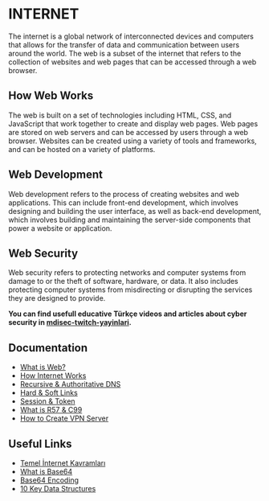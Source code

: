 # INTERNET

The internet is a global network of interconnected devices and computers that allows for the transfer of data and communication between users around the world. The web is a subset of the internet that refers to the collection of websites and web pages that can be accessed through a web browser.

## How Web Works

The web is built on a set of technologies including HTML, CSS, and JavaScript that work together to create and display web pages. Web pages are stored on web servers and can be accessed by users through a web browser. Websites can be created using a variety of tools and frameworks, and can be hosted on a variety of platforms.

## Web Development

Web development refers to the process of creating websites and web applications. This can include front-end development, which involves designing and building the user interface, as well as back-end development, which involves building and maintaining the server-side components that power a website or application.

## Web Security

Web security refers to protecting networks and computer systems from damage to or the theft of software, hardware, or data. It also includes protecting computer systems from misdirecting or disrupting the services they are designed to provide.

**You can find usefull educative Türkçe videos and articles about cyber security in [mdisec-twitch-yayinlari](https://github.com/mdisec/mdisec-twitch-yayinlari).**

## Documentation

- [What is Web?](./00.what.is.web.md)
- [How Internet Works](./01.how.internet.works.md)
- [Recursive & Authoritative DNS](./05.recursive.and.authoritative.dns.md)
- [Hard & Soft Links](./02.hard.and.soft.links.md)
- [Session & Token](./03.session.and.token.md)
- [What is R57 & C99](./04.r57.c99.md)
- [How to Create VPN Server](./06.create.vpn.md)

## Useful Links

- [Temel İnternet Kavramları](https://learnreactui.dev/contents/temel-internet-kavramlari)
- [What is Base64](https://www.youtube.com/watch?v=8qkxeZmKmOY)
- [Base64 Encoding](https://www.youtube.com/watch?v=aUdKd0IFl34)
- [10 Key Data Structures](https://www.youtube.com/watch?v=ouipSd_5ivQ)
